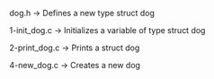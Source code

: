 dog.h -> Defines a new type struct dog

1-init_dog.c -> Initializes a variable of type struct dog

2-print_dog.c -> Prints a struct dog

4-new_dog.c -> Creates a new dog
